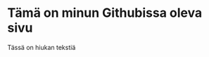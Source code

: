 <!DOCTYPE html>

<html lang="en" xmlns="http://www.w3.org/1999/xhtml">
<head>
    <meta charset="utf-8" />
    <title>Hanna Kosteila</title>
</head>
<body>
    <h1>Tämä on minun Githubissa oleva sivu</h1>
    <p>Tässä on hiukan tekstiä</p>
</body>
</html>